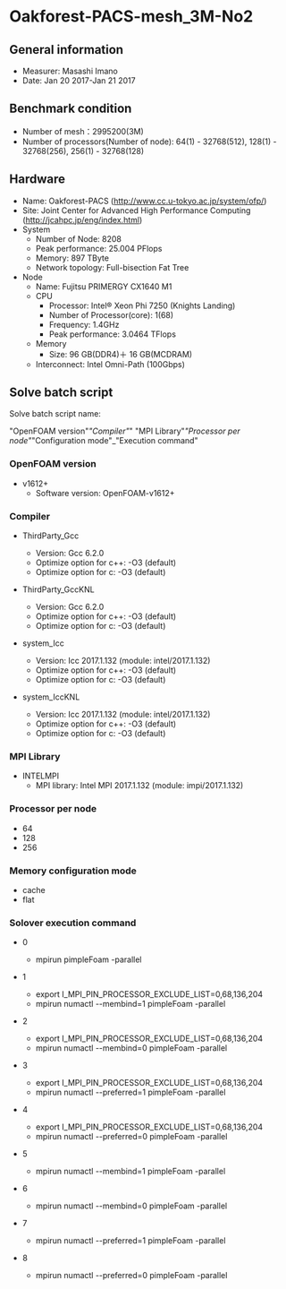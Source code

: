 # Oakforest-PACS-mesh_3M-No2

## General information

* Measurer:  Masashi Imano
* Date: Jan 20 2017-Jan 21 2017

## Benchmark condition

* Number of mesh：2995200(3M)
* Number of processors(Number of node): 64(1) - 32768(512), 128(1) - 32768(256), 256(1) - 32768(128)

## Hardware

* Name: Oakforest-PACS (http://www.cc.u-tokyo.ac.jp/system/ofp/)
* Site: Joint Center for Advanced High Performance Computing (http://jcahpc.jp/eng/index.html)
* System
  * Number of Node: 8208
  * Peak performance: 25.004 PFlops
  * Memory: 897 TByte
  * Network topology: Full-bisection Fat Tree
* Node
  * Name: Fujitsu PRIMERGY CX1640 M1
  * CPU
    * Processor: Intel® Xeon Phi 7250 (Knights Landing)
    * Number of Processor(core): 1(68)
    * Frequency: 1.4GHz
    * Peak performance: 3.0464 TFlops
  * Memory
    * Size: 96 GB(DDR4)＋ 16 GB(MCDRAM)
  * Interconnect: Intel Omni-Path (100Gbps)

## Solve batch script 

Solve batch script name:

"OpenFOAM version"_"Compiler"_" "MPI Library"_"Processor per node"_"Configuration mode"_"Execution command" 

### OpenFOAM version

* v1612+
  * Software version: OpenFOAM-v1612+

### Compiler

* ThirdParty_Gcc
  * Version: Gcc 6.2.0
  * Optimize option for c++: -O3 (default)
  * Optimize option for c: -O3 (default)

* ThirdParty_GccKNL
  * Version: Gcc 6.2.0
  * Optimize option for c++: -O3 (default)
  * Optimize option for c: -O3 (default)

* system_Icc
  * Version: Icc 2017.1.132 (module: intel/2017.1.132)
  * Optimize option for c++: -O3 (default)
  * Optimize option for c: -O3 (default)

* system_IccKNL
  * Version: Icc 2017.1.132 (module: intel/2017.1.132)
  * Optimize option for c++: -O3 (default)
  * Optimize option for c: -O3 (default)

### MPI Library

* INTELMPI
  * MPI library: Intel MPI 2017.1.132 (module: impi/2017.1.132)

### Processor per node

* 64
* 128
* 256

### Memory configuration mode

* cache
* flat

### Solover execution command 

* 0
  * mpirun pimpleFoam -parallel

* 1
  * export I_MPI_PIN_PROCESSOR_EXCLUDE_LIST=0,68,136,204
  * mpirun numactl --membind=1 pimpleFoam -parallel

* 2
  * export I_MPI_PIN_PROCESSOR_EXCLUDE_LIST=0,68,136,204
  * mpirun numactl --membind=0 pimpleFoam -parallel

* 3
  * export I_MPI_PIN_PROCESSOR_EXCLUDE_LIST=0,68,136,204
  * mpirun numactl --preferred=1 pimpleFoam -parallel

* 4
  * export I_MPI_PIN_PROCESSOR_EXCLUDE_LIST=0,68,136,204
  * mpirun numactl --preferred=0 pimpleFoam -parallel

* 5
  * mpirun numactl --membind=1 pimpleFoam -parallel

* 6
  * mpirun numactl --membind=0 pimpleFoam -parallel

* 7
  * mpirun numactl --preferred=1 pimpleFoam -parallel

* 8
  * mpirun numactl --preferred=0 pimpleFoam -parallel
